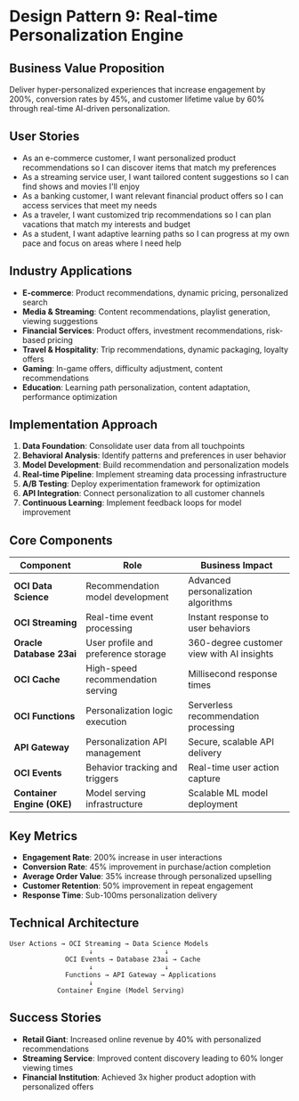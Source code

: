 # Design Pattern 9: Real-time Personalization Engine

## Business Value Proposition
Deliver hyper-personalized experiences that increase engagement by 200%, conversion rates by 45%, and customer lifetime value by 60% through real-time AI-driven personalization.

## User Stories
- As an e-commerce customer, I want personalized product recommendations so I can discover items that match my preferences
- As a streaming service user, I want tailored content suggestions so I can find shows and movies I'll enjoy
- As a banking customer, I want relevant financial product offers so I can access services that meet my needs
- As a traveler, I want customized trip recommendations so I can plan vacations that match my interests and budget
- As a student, I want adaptive learning paths so I can progress at my own pace and focus on areas where I need help

## Industry Applications
- **E-commerce**: Product recommendations, dynamic pricing, personalized search
- **Media & Streaming**: Content recommendations, playlist generation, viewing suggestions
- **Financial Services**: Product offers, investment recommendations, risk-based pricing
- **Travel & Hospitality**: Trip recommendations, dynamic packaging, loyalty offers
- **Gaming**: In-game offers, difficulty adjustment, content recommendations
- **Education**: Learning path personalization, content adaptation, performance optimization

## Implementation Approach
1. **Data Foundation**: Consolidate user data from all touchpoints
2. **Behavioral Analysis**: Identify patterns and preferences in user behavior
3. **Model Development**: Build recommendation and personalization models
4. **Real-time Pipeline**: Implement streaming data processing infrastructure
5. **A/B Testing**: Deploy experimentation framework for optimization
6. **API Integration**: Connect personalization to all customer channels
7. **Continuous Learning**: Implement feedback loops for model improvement

## Core Components
| Component | Role | Business Impact |
|-----------|------|-----------------|
| **OCI Data Science** | Recommendation model development | Advanced personalization algorithms |
| **OCI Streaming** | Real-time event processing | Instant response to user behaviors |
| **Oracle Database 23ai** | User profile and preference storage | 360-degree customer view with AI insights |
| **OCI Cache** | High-speed recommendation serving | Millisecond response times |
| **OCI Functions** | Personalization logic execution | Serverless recommendation processing |
| **API Gateway** | Personalization API management | Secure, scalable API delivery |
| **OCI Events** | Behavior tracking and triggers | Real-time user action capture |
| **Container Engine (OKE)** | Model serving infrastructure | Scalable ML model deployment |

## Key Metrics
- **Engagement Rate**: 200% increase in user interactions
- **Conversion Rate**: 45% improvement in purchase/action completion
- **Average Order Value**: 35% increase through personalized upselling
- **Customer Retention**: 50% improvement in repeat engagement
- **Response Time**: Sub-100ms personalization delivery

## Technical Architecture
```
User Actions → OCI Streaming → Data Science Models
                    ↓                  ↓
              OCI Events → Database 23ai → Cache
                    ↓                  ↓
              Functions → API Gateway → Applications
                    ↓
            Container Engine (Model Serving)
```

## Success Stories
- **Retail Giant**: Increased online revenue by 40% with personalized recommendations
- **Streaming Service**: Improved content discovery leading to 60% longer viewing times
- **Financial Institution**: Achieved 3x higher product adoption with personalized offers
